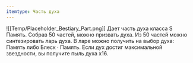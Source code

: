 ```yaml
---
itemtype: Часть духа
---
```

![[Temp/Placeholder_Bestiary_Part.png]]
Дает часть духа класса S Память. Собрав 50 частей, можно призвать духа. Из 50 частей можно синтезировать ларь духа. В ларе можно получить на выбор духа: Память либо Блеск · Память. Если дух достиг максимальной звездности, вы получите пыль духа х16.
